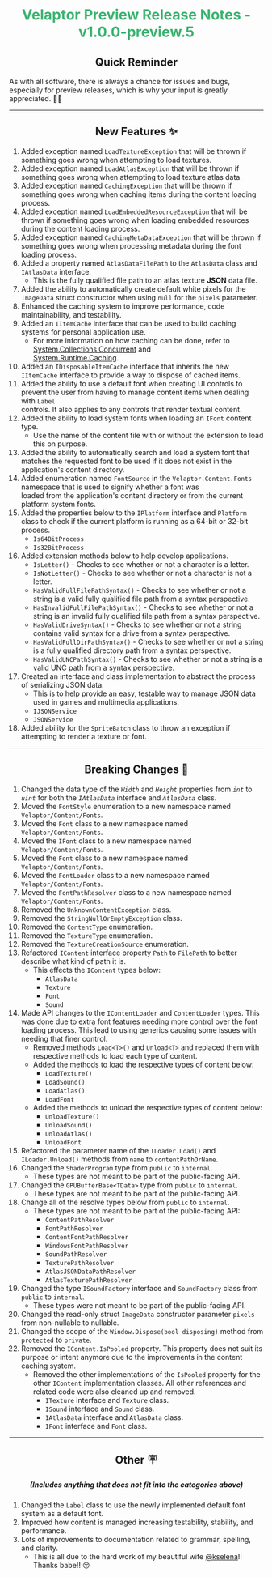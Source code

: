 <h1 align="center" style='color:mediumseagreen;font-weight:bold'>
    Velaptor Preview Release Notes - v1.0.0-preview.5
</h1>

<h2 align="center" style='font-weight:bold'>Quick Reminder</h2>

<div algn="center">

As with all software, there is always a chance for issues and bugs, especially for preview releases, which is why your input is greatly appreciated. 🙏🏼
</div>

---

<h2 style="font-weight:bold" align="center">New Features ✨</h2>

1. Added exception named `LoadTextureException` that will be thrown if something goes wrong when attempting to load textures.
2. Added exception named `LoadAtlasException` that will be thrown if something goes wrong when attempting to load texture atlas data.
3. Added exception named `CachingException` that will be thrown if something goes wrong when caching items during the content loading process.
4. Added exception named `LoadEmbeddedResourceException` that will be thrown if something goes wrong when loading embedded resources during the content loading process.
5. Added exception named `CachingMetaDataException` that will be thrown if something goes wrong when processing metadata during the font loading process.
6. Added a property named `AtlasDataFilePath` to the `AtlasData` class and `IAtlasData` interface.
   - This is the fully qualified file path to an atlas texture **JSON** data file.
7. Added the ability to automatically create default white pixels for the `ImageData` struct constructor when using `null` for the `pixels` parameter.
8. Enhanced the caching system to improve performance, code maintainability, and testability.
9. Added an `IItemCache` interface that can be used to build caching systems for personal application use.
    - For more information on how caching can be done, refer to [System.Collections.Concurrent](https://docs.microsoft.com/en-us/dotnet/api/system.collections.concurrent?view=net-6.0) and  
      [System.Runtime.Caching](https://docs.microsoft.com/en-us/dotnet/api/system.runtime.caching?view=dotnet-plat-ext-6.0).
10. Added an `IDisposableItemCache` interface that inherits the new `IItemCache` interface to provide a way to dispose of cached items.
11. Added the ability to use a default font when creating UI controls to prevent the user from having to manage content items when dealing with `Label`  
    controls.  It also applies to any controls that render textual content.
12. Added the ability to load system fonts when loading an `IFont` content type.
    - Use the name of the content file with or without the extension to load this on purpose.
13. Added the ability to automatically search and load a system font that matches the requested font to be used if it does not exist in the  
    application's content directory.
14. Added enumeration named `FontSource` in the `Velaptor.Content.Fonts` namespace that is used to signify whether a font was  
    loaded from the application's content directory or from the current platform system fonts.
15. Added the properties below to the `IPlatform` interface and `Platform` class to check if the current platform is running as a 64-bit or 32-bit process.
    - `Is64BitProcess`
    - `Is32BitProcess`
16. Added extension methods below to help develop applications.
    - `IsLetter()` - Checks to see whether or not a character is a letter.
    - `IsNotLetter()` - Checks to see whether or not a character is not a letter.
    - `HasValidFullFilePathSyntax()` - Checks to see whether or not a string is a valid fully qualified file path from a syntax perspective.
    - `HasInvalidFullFilePathSyntax()` - Checks to see whether or not a string is an invalid fully qualified file path from a syntax perspective.
    - `HasValidDriveSyntax()` - Checks to see whether or not a string contains valid syntax for a drive from a syntax perspective.
    - `HasValidFullDirPathSyntax()` - Checks to see whether or not a string is a fully qualified directory path from a syntax perspective.
    - `HasValidUNCPathSyntax()` - Checks to see whether or not a string is a valid UNC path from a syntax perspective.
17. Created an interface and class implementation to abstract the process of serializing JSON data.
    - This is to help provide an easy, testable way to manage JSON data used in games and multimedia applications. 
    - `IJSONService`
    - `JSONService`
18. Added ability for the `SpriteBatch` class to throw an exception if attempting to render a texture or font. 

---

<h2 style="font-weight:bold" align="center">Breaking Changes 🧨</h2>

1. Changed the data type of the _`Width`_ and _`Height`_ properties from _`int`_ to _`uint`_ for both the _`IAtlasData`_ interface and _`AtlasData`_ class.
2. Moved the `FontStyle` enumeration to a new namespace named `Velaptor/Content/Fonts`.
3. Moved the `Font` class to a new namespace named `Velaptor/Content/Fonts`.
4. Moved the `IFont` class to a new namespace named `Velaptor/Content/Fonts`.
5. Moved the `Font` class to a new namespace named `Velaptor/Content/Fonts`.
6. Moved the `FontLoader` class to a new namespace named `Velaptor/Content/Fonts`.
7. Moved the `FontPathResolver` class to a new namespace named `Velaptor/Content/Fonts`.
8. Removed the `UnknownContentException` class.
9. Removed the `StringNullOrEmptyException` class.
10. Removed the `ContentType` enumeration.
11. Removed the `TextureType` enumeration.
12. Removed the `TextureCreationSource` enumeration.
13. Refactored `IContent` interface property `Path` to `FilePath` to better describe what kind of path it is.
    - This effects the `IContent` types below:
      - `AtlasData`
      - `Texture`
      - `Font`
      - `Sound`
14. Made API changes to the `IContentLoader` and `ContentLoader` types.  This was done due to extra font features needing more control over the font loading process.  This lead to using generics causing some issues with needing that finer control. 
    - Removed methods `Load<T>()` and `Unload<T>` and replaced them with respective methods to load each type of content.
    - Added the methods to load the respective types of content below:
      - `LoadTexture()`
      - `LoadSound()`
      - `LoadAtlas()`
      - `LoadFont`
    - Added the methods to unload the respective types of content below:
      - `UnloadTexture()`
      - `UnloadSound()`
      - `UnloadAtlas()`
      - `UnloadFont`
15. Refactored the parameter name of the `ILoader.Load()` and `ILoader.Unload()` methods from `name` to `contentPathOrName`.
16. Changed the `ShaderProgram` type from `public` to `internal`.
    - These types are not meant to be part of the public-facing API.
17. Changed the `GPUBufferBase<TData>` type from `public` to `internal`.
    - These types are not meant to be part of the public-facing API.
18. Change all of the resolve types below from `public` to `internal`.
    - These types are not meant to be part of the public-facing API:
      - `ContentPathResolver`
      - `FontPathResolver`
      - `ContentFontPathResolver`
      - `WindowsFontPathResolver`
      - `SoundPathResolver`
      - `TexturePathResolver`
      - `AtlasJSONDataPathResolver`
      - `AtlasTexturePathResolver`
19. Changed the type `ISoundFactory` interface and `SoundFactory` class from `public` to `internal`.
    - These types were not meant to be part of the public-facing API.
20. Changed the read-only struct `ImageData` constructor parameter `pixels` from non-nullable to nullable. 
21. Changed the scope of the `Window.Dispose(bool disposing)` method from `protected` to `private`.
22. Removed the `IContent.IsPooled` property.  This property does not suit its purpose or intent anymore due to the improvements in the content caching system.
    - Removed the other implementations of the `IsPooled` property for the other `IContent` implementation classes.  All other references and related code were also cleaned up and removed.
      - `ITexture` interface and `Texture` class.
      - `ISound` interface and `Sound` class.
      - `IAtlasData` interface and `AtlasData` class.
      - `IFont` interface and `Font` class.

---

<h2 style="font-weight:bold" align="center">Other 🪧</h2>
<h5 align="center">(Includes anything that does not fit into the categories above)</h5>

1. Changed the `Label` class to use the newly implemented default font system as a default font.
2. Improved how content is managed increasing testability, stability, and performance.
3. Lots of improvements to documentation related to grammar, spelling, and clarity.
    - This is all due to the hard work of my beautiful wife [@kselena](https://github.com/kselena/kselena)!!  Thanks babe!! 😚
